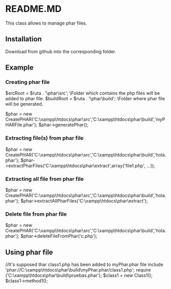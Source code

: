 # README.MD
This class allows to manage phar files.

## Installation
Download from github into the corresponding folder.

## Example
### Creating phar file

$srcRoot = $ruta . '\phar\src'; \\Folder which contains the php files will be added to phar file.
$buildRoot = $ruta . '\phar\build'; \\Folder where phar file will be generated.

$phar = new CreatePHAR('C:\xampp\htdocs\phar\src','C:\xampp\htdocs\phar\build','myPHARFile.phar');
$phar->generatePhar();

### Extracting file(s) from phar file

$phar = new CreatePHAR('C:\xampp\htdocs\phar\src','C:\xampp\htdocs\phar\build','hola.phar');
$phar->extractPharFiles('C:\xampp\htdocs\phar\extract',array('file1.php', ...));

### Extracting all file from phar file

$phar = new CreatePHAR('C:\xampp\htdocs\phar\src','C:\xampp\htdocs\phar\build','hola.phar');
$phar->extractAllPharFiles('C:\xampp\htdocs\phar\extract');

### Delete file from phar file

$phar = new CreatePHAR('C:\xampp\htdocs\phar\src','C:\xampp\htdocs\phar\build','hola.phar');
$phar->deleteFileFromPhar('c.php');


## Using  phar file
//It's supposed thar class1.php has been added to myPhar.phar file
include 'phar://C:\xampp\htdocs\phar\build\myPhar.phar/class1.php';
require ('C:\xampp\htdocs\phar\build\pruebas.phar');
$class1 = new Class1();
$class1->method1();
